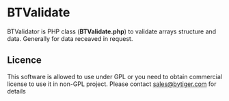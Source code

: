 # BTValidate
BTValidator is PHP class (**BTValidate.php**) to validate arrays structure and data. Generally for data receaved in request.

## Licence
This software is allowed to use under GPL or you need to obtain commercial license
to use it in non-GPL project. Please contact sales@bytiger.com for details
